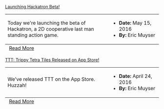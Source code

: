 
<div class="row-fluid" style="">
  <div class="span6">
    <div class="box">
      <div class="tab-header">
        <a href="/news/hackatron-beta"><i class="icon-th-list"></i> Launching Hackatron Beta!</a>
      </div>
      <div class="">
        <table class="table table-striped table-bordered">
          <tbody>
            <tr>
              <td>Today we're launching the beta of Hackatron, a 2D cooperative last man standing action game.</td>
              <td width="150">
                <ul>
                  <li><strong>Date:</strong> May 15, 2016</li>
                  <li><strong>By:</strong> Eric Muyser</li>
                </ul>
              </td>
            </tr>
          </tbody>
          <tfoot>
          <tr>
            <td colspan="2">
              <div class="clearfix" style="padding: 0 5px;">
                <div class="pull-right">
                  <a href="/news/hackatron-beta" class="button blue">Read More</a>
                </div>
              </div>
            </td>
          </tr>
          </tfoot>
        </table>
      </div>
    </div>
  </div>
  <div class="span6">
    <div class="box">
      <div class="tab-header">
        <a href="/news/ttt-released-app-store"><i class="icon-th-list"></i> TTT: Trippy Tetra Tiles Released on App Store!</a>
      </div>
      <div class="">
        <table class="table table-striped table-bordered">
          <tbody>
            <tr>
              <td>We've released TTT on the App Store. Huzzah!</td>
              <td width="150">
                <ul>
                  <li><strong>Date:</strong> April 24, 2016</li>
                  <li><strong>By:</strong> Eric Muyser</li>
                </ul>
              </td>
            </tr>
          </tbody>
          <tfoot>
          <tr>
            <td colspan="2">
              <div class="clearfix" style="padding: 0 5px;">
                <div class="pull-right">
                  <a href="/news/ttt-released-app-store" class="button blue">Read More</a>
                </div>
              </div>
            </td>
          </tr>
          </tfoot>
        </table>
      </div>
    </div>
  </div>
</div>
